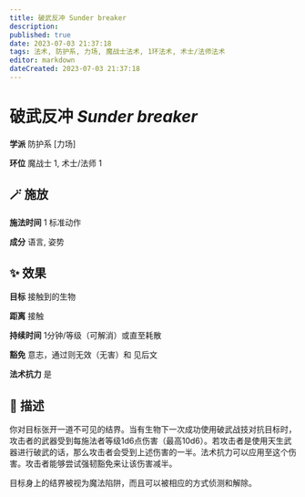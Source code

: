 ```yaml
---
title: 破武反冲 Sunder breaker
description: 
published: true
date: 2023-07-03 21:37:18
tags: 法术, 防护系, 力场, 魔战士法术, 1环法术, 术士/法师法术
editor: markdown
dateCreated: 2023-07-03 21:37:18
---
```


# **破武反冲** *Sunder breaker*

**学派** 防护系 \[力场\] 

**环位** 魔战士 1, 术士/法师 1

## 🪄 施放

**施法时间** 1 标准动作

**成分** 语言, 姿势

## ✨ 效果 

**目标** 接触到的生物 

**距离** 接触  

**持续时间** 1分钟/等级（可解消）或直至耗散 

**豁免** 意志，通过则无效（无害）和 见后文

**法术抗力** 是

## 📖 描述

你对目标张开一道不可见的结界。当有生物下一次成功使用破武战技对抗目标时，攻击者的武器受到每施法者等级1d6点伤害（最高10d6）。若攻击者是使用天生武器进行破武的话，那么攻击者会受到上述伤害的一半。法术抗力可以应用至这个伤害。攻击者能够尝试强韧豁免来让该伤害减半。

目标身上的结界被视为魔法陷阱，而且可以被相应的方式侦测和解除。
    